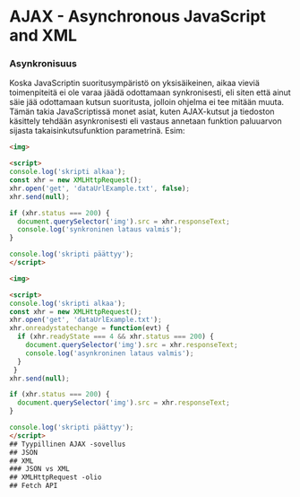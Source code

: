 # AJAX - Asynchronous JavaScript and XML
### Asynkronisuus
Koska JavaScriptin suoritusympäristö on yksisäikeinen, aikaa vieviä toimenpiteitä ei ole varaa jäädä odottamaan synkronisesti, eli siten että ainut säie jää odottamaan kutsun suoritusta, jolloin ohjelma ei tee mitään muuta.
Tämän takia JavaScriptissä monet asiat, kuten AJAX-kutsut ja tiedoston käsittely tehdään asynkronisesti eli vastaus annetaan funktion paluuarvon sijasta takaisinkutsufunktion parametrinä.
Esim:
```html
<img>

<script>
console.log('skripti alkaa');
const xhr = new XMLHttpRequest();
xhr.open('get', 'dataUrlExample.txt', false);
xhr.send(null);

if (xhr.status === 200) {
  document.querySelector('img').src = xhr.responseText;
  console.log('synkroninen lataus valmis');
}

console.log('skripti päättyy');
</script>
``` 

```html
<img>

<script>
console.log('skripti alkaa');
const xhr = new XMLHttpRequest();
xhr.open('get', 'dataUrlExample.txt');
xhr.onreadystatechange = function(evt) { 
  if (xhr.readyState === 4 && xhr.status === 200) {
    document.querySelector('img').src = xhr.responseText;
    console.log('asynkroninen lataus valmis');
  }
 }
xhr.send(null);

if (xhr.status === 200) {
  document.querySelector('img').src = xhr.responseText;
}

console.log('skripti päättyy');
</script>
## Tyypillinen AJAX -sovellus
## JSON
## XML
### JSON vs XML
## XMLHttpRequest -olio
## Fetch API